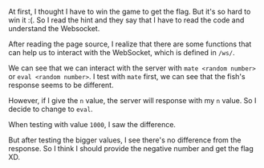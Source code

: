At first, I thought I have to win the game to get the flag. But it's so hard to win it :(. So I read the hint and they say that I have to read the code and understand the Websocket.

After reading the page source, I realize that there are some functions that can help us to interact with the WebSocket, which is defined in `/ws/`.




We can see that we can interact with the server with `mate <random number>` or `eval <random number>`. I test with `mate` first, we can see that the fish's response seems to be different.


However, if I give the `n` value, the server will response with my `n` value. So I decide to change to `eval`.



When testing with value `1000`, I saw the difference.



But after testing the bigger values, I see there's no difference from the response. So I think I should provide the negative number and get the flag XD.

